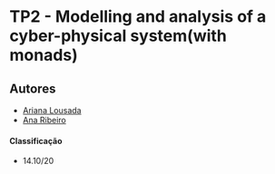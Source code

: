 # TP2 - Modelling and analysis of a cyber-physical system(with monads)

## Autores
 * [Ariana Lousada](https://github.com/AITK42)
 * [Ana Ribeiro](https://github.com/AnaPaulaMR)
 
#### Classificação
 * 14.10/20
